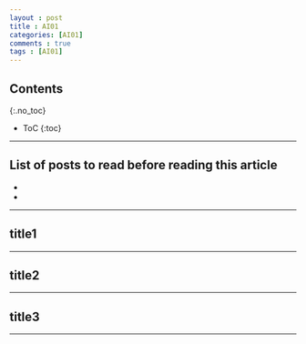 ```yaml
---
layout : post
title : AI01
categories: [AI01]
comments : true
tags : [AI01]
---
```


## Contents
{:.no_toc}

* ToC
{:toc}

---

List of posts to read before reading this article
- 
- 
- 

---

## title1

---

## title2

---

## title3

---
